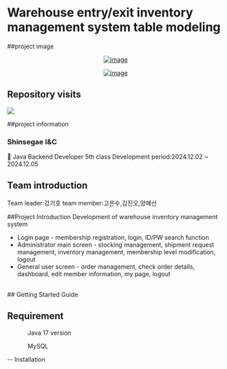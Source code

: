 # Warehouse entry/exit inventory management system table modeling

##project image
<div align="center">
  <a href="https://ibb.co/vch4GFW"><img src="https://i.ibb.co/QJkvRgV/image.png" alt="image" border="0"></a>
  
  <a href="https://ibb.co/HYk1H13"><img src="https://i.ibb.co/L62bZbH/image.png" alt="image" border="0"></a>
  <br>
  
</div>

## Repository visits
<a href="https://hits.seeyoufarm.com"><img src="https://hits.seeyoufarm.com/api/count/incr/badge.svg?url=https%3A%2F%2Fgithub.com%2Fjinfive%2FNewProject1&count_bg=%2379C83D&title_bg=%23555555&icon=java.svg&icon_color=%23D7C7C7&title=hits&edge_flat=false"/></a>

##project information
### Shinsegae I&C
📖 Java Backend Developer 5th class
Development period:2024.12.02 ~ 2024.12.05
<br>
## Team introduction
Team leader:강기호
team member:고은수,김진오,양혜선

##Project Introduction
Development of warehouse inventory management system
<ul>
  <li>Login page - membership registration, login, ID/PW search function</li>
  <li>Administrator main screen - stocking management, shipment request management, inventory management, membership level modification, logout</li>
  <li>General user screen - order management, check order details, dashboard, edit member information, my page, logout</li>
</ul>
<br>
## Getting Started Guide

Requirement
--
<ul>
  <ol>Java 17 version</ol>
  <ol>MySQL</ol>
</ul>

--
Installation
